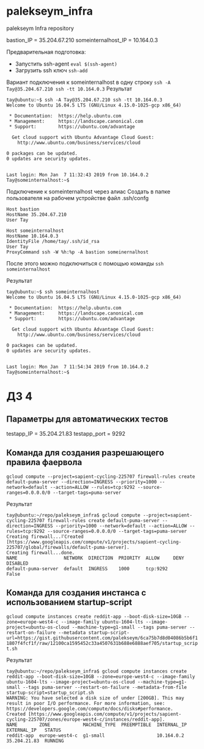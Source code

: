 # palekseym_infra
palekseym Infra repository

bastion_IP = 35.204.67.210
someinternalhost_IP = 10.164.0.3

Предварительная подготовка:

- Запустить ssh-agent `eval $(ssh-agent)`
- Загрузить ssh ключ `ssh-add` 

Вариант подключения к someinternalhost в одну строку
`ssh -A Tay@35.204.67.210 ssh -tt 10.164.0.3`
Результат
```
tay@ubuntu:~$ ssh -A Tay@35.204.67.210 ssh -tt 10.164.0.3
Welcome to Ubuntu 16.04.5 LTS (GNU/Linux 4.15.0-1025-gcp x86_64)

 * Documentation:  https://help.ubuntu.com
 * Management:     https://landscape.canonical.com
 * Support:        https://ubuntu.com/advantage

  Get cloud support with Ubuntu Advantage Cloud Guest:
    http://www.ubuntu.com/business/services/cloud

0 packages can be updated.
0 updates are security updates.


Last login: Mon Jan  7 11:32:43 2019 from 10.164.0.2
Tay@someinternalhost:~$
```

Подключение к someinternalhost через алиас
Создать в папке пользователя на рабочем устройстве файл .ssh/confg
```
Host bastion
HostName 35.204.67.210
User Tay

Host someinternalhost
HostName 10.164.0.3
IdentityFile /home/tay/.ssh/id_rsa
User Tay
ProxyCommand ssh -W %h:%p -A bastion someinernalhost
```
После этого можно подключиться с помощью команды `ssh someinternalhost`

Результат
```
tay@ubuntu:~$ ssh someinternalhost
Welcome to Ubuntu 16.04.5 LTS (GNU/Linux 4.15.0-1025-gcp x86_64)

 * Documentation:  https://help.ubuntu.com
 * Management:     https://landscape.canonical.com
 * Support:        https://ubuntu.com/advantage

  Get cloud support with Ubuntu Advantage Cloud Guest:
    http://www.ubuntu.com/business/services/cloud

0 packages can be updated.
0 updates are security updates.


Last login: Mon Jan  7 11:54:34 2019 from 10.164.0.2
Tay@someinternalhost:~$
```

# ДЗ 4
## Параметры для автоматических тестов
testapp_IP = 35.204.21.83
testapp_port = 9292

## Команда для создания разрешающего правила фаервола
`gcloud compute --project=sapient-cycling-225707 firewall-rules create default-puma-server --direction=INGRESS --priority=1000 --network=default --action=ALLOW --rules=tcp:9292 --source-ranges=0.0.0.0/0 --target-tags=puma-server`

Результат
```
tay@ubuntu:~/repo/palekseym_infra$ gcloud compute --project=sapient-cycling-225707 firewall-rules create default-puma-server --direction=INGRESS --priority=1000 --network=default --action=ALLOW --rules=tcp:9292 --source-ranges=0.0.0.0/0 --target-tags=puma-server
Creating firewall...⠏Created [https://www.googleapis.com/compute/v1/projects/sapient-cycling-225707/global/firewalls/default-puma-server].
Creating firewall...done.
NAME                 NETWORK  DIRECTION  PRIORITY  ALLOW     DENY  DISABLED
default-puma-server  default  INGRESS    1000      tcp:9292        False

```
## Команда для создания инстанса с использованием startup-script
`gcloud compute instances create reddit-app --boot-disk-size=10GB --zone=europe-west4-c --image-family ubuntu-1604-lts --image-project=ubuntu-os-cloud --machine-type=g1-small --tags puma-server --restart-on-failure --metadata startup-script-url=https://gist.githubusercontent.com/palekseym/6ca75b7d8d04086b5b6f11807f4fcf1f/raw/12100ca1595452c33a4507631b688e6888aef705/startup_script.sh`

Результат
```
tay@ubuntu:~/repo/palekseym_infra$ gcloud compute instances create reddit-app --boot-disk-size=10GB --zone=europe-west4-c --image-family ubuntu-1604-lts --image-project=ubuntu-os-cloud --machine-type=g1-small --tags puma-server --restart-on-failure --metadata-from-file startup-script=startup_script.sh
WARNING: You have selected a disk size of under [200GB]. This may result in poor I/O performance. For more information, see: https://developers.google.com/compute/docs/disks#performance.
Created [https://www.googleapis.com/compute/v1/projects/sapient-cycling-225707/zones/europe-west4-c/instances/reddit-app].
NAME        ZONE            MACHINE_TYPE  PREEMPTIBLE  INTERNAL_IP  EXTERNAL_IP   STATUS
reddit-app  europe-west4-c  g1-small                   10.164.0.2   35.204.21.83  RUNNING
```
